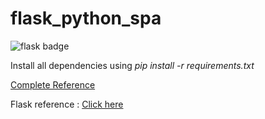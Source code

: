 # flask_python_spa

![flask badge](https://img.shields.io/badge/flask-python__project-brightgreen)

Install all dependencies using *pip install -r requirements.txt*

[Complete Reference](https://developer.okta.com/blog/2018/12/20/crud-app-with-python-flask-react) 

Flask reference : [Click here](https://pythonise.com/series/learning-flask/sending-files-with-flask)
